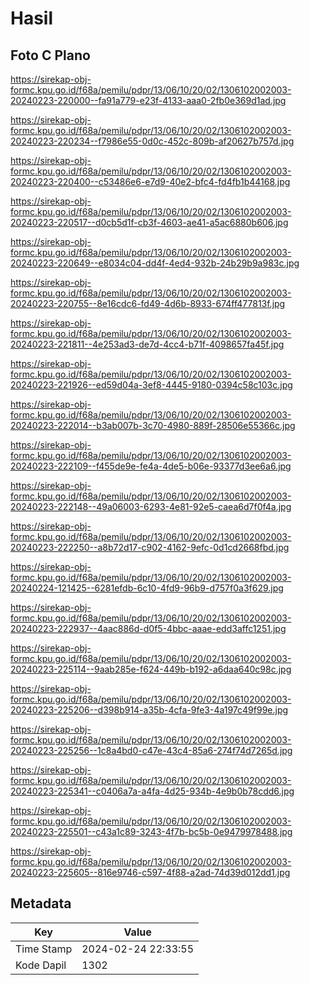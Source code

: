 # Hasil

## Foto C Plano

https://sirekap-obj-formc.kpu.go.id/f68a/pemilu/pdpr/13/06/10/20/02/1306102002003-20240223-220000--fa91a779-e23f-4133-aaa0-2fb0e369d1ad.jpg

https://sirekap-obj-formc.kpu.go.id/f68a/pemilu/pdpr/13/06/10/20/02/1306102002003-20240223-220234--f7986e55-0d0c-452c-809b-af20627b757d.jpg

https://sirekap-obj-formc.kpu.go.id/f68a/pemilu/pdpr/13/06/10/20/02/1306102002003-20240223-220400--c53486e6-e7d9-40e2-bfc4-fd4fb1b44168.jpg

https://sirekap-obj-formc.kpu.go.id/f68a/pemilu/pdpr/13/06/10/20/02/1306102002003-20240223-220517--d0cb5d1f-cb3f-4603-ae41-a5ac6880b606.jpg

https://sirekap-obj-formc.kpu.go.id/f68a/pemilu/pdpr/13/06/10/20/02/1306102002003-20240223-220649--e8034c04-dd4f-4ed4-932b-24b29b9a983c.jpg

https://sirekap-obj-formc.kpu.go.id/f68a/pemilu/pdpr/13/06/10/20/02/1306102002003-20240223-220755--8e16cdc6-fd49-4d6b-8933-674ff477813f.jpg

https://sirekap-obj-formc.kpu.go.id/f68a/pemilu/pdpr/13/06/10/20/02/1306102002003-20240223-221811--4e253ad3-de7d-4cc4-b71f-4098657fa45f.jpg

https://sirekap-obj-formc.kpu.go.id/f68a/pemilu/pdpr/13/06/10/20/02/1306102002003-20240223-221926--ed59d04a-3ef8-4445-9180-0394c58c103c.jpg

https://sirekap-obj-formc.kpu.go.id/f68a/pemilu/pdpr/13/06/10/20/02/1306102002003-20240223-222014--b3ab007b-3c70-4980-889f-28506e55366c.jpg

https://sirekap-obj-formc.kpu.go.id/f68a/pemilu/pdpr/13/06/10/20/02/1306102002003-20240223-222109--f455de9e-fe4a-4de5-b06e-93377d3ee6a6.jpg

https://sirekap-obj-formc.kpu.go.id/f68a/pemilu/pdpr/13/06/10/20/02/1306102002003-20240223-222148--49a06003-6293-4e81-92e5-caea6d7f0f4a.jpg

https://sirekap-obj-formc.kpu.go.id/f68a/pemilu/pdpr/13/06/10/20/02/1306102002003-20240223-222250--a8b72d17-c902-4162-9efc-0d1cd2668fbd.jpg

https://sirekap-obj-formc.kpu.go.id/f68a/pemilu/pdpr/13/06/10/20/02/1306102002003-20240224-121425--6281efdb-6c10-4fd9-96b9-d757f0a3f629.jpg

https://sirekap-obj-formc.kpu.go.id/f68a/pemilu/pdpr/13/06/10/20/02/1306102002003-20240223-222937--4aac886d-d0f5-4bbc-aaae-edd3affc1251.jpg

https://sirekap-obj-formc.kpu.go.id/f68a/pemilu/pdpr/13/06/10/20/02/1306102002003-20240223-225114--9aab285e-f624-449b-b192-a6daa640c98c.jpg

https://sirekap-obj-formc.kpu.go.id/f68a/pemilu/pdpr/13/06/10/20/02/1306102002003-20240223-225206--d398b914-a35b-4cfa-9fe3-4a197c49f99e.jpg

https://sirekap-obj-formc.kpu.go.id/f68a/pemilu/pdpr/13/06/10/20/02/1306102002003-20240223-225256--1c8a4bd0-c47e-43c4-85a6-274f74d7265d.jpg

https://sirekap-obj-formc.kpu.go.id/f68a/pemilu/pdpr/13/06/10/20/02/1306102002003-20240223-225341--c0406a7a-a4fa-4d25-934b-4e9b0b78cdd6.jpg

https://sirekap-obj-formc.kpu.go.id/f68a/pemilu/pdpr/13/06/10/20/02/1306102002003-20240223-225501--c43a1c89-3243-4f7b-bc5b-0e9479978488.jpg

https://sirekap-obj-formc.kpu.go.id/f68a/pemilu/pdpr/13/06/10/20/02/1306102002003-20240223-225605--816e9746-c597-4f88-a2ad-74d39d012dd1.jpg


## Metadata

| Key        | Value               |
| ---------- | ------------------- |
| Time Stamp | 2024-02-24 22:33:55 |
| Kode Dapil | 1302                |



